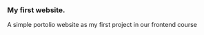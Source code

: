 <h3>My first website.</h3>
<p>A simple portolio website as my first project in our frontend course </p>
